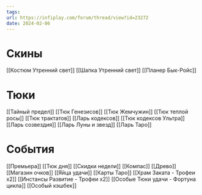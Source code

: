 ```yaml
---
tags: 
url: https://infiplay.com/forum/thread/view?id=23272
date: 2024-02-06
---
```

# Скины
[[Костюм Утренний свет]]
[[Шапка Утренний свет]]
[[Планер Бык-Ройс]]

# Тюки
[[Тайный предел]]
[[Тюк Генезисов]]
[[Тюк Жемчужин]]
[[Тюк теплой росы]]
[[Тюк трактатов]]
[[Ларь кодексов]]
[[Тюк кодексов Ультра]]
[[Ларь созвездия]]
[[Ларь Луны и звезд]]
[[Ларь Таро]]

# События

[[Премьера]]
[[Тюк дня]]
[[Скидки недели]]
[[Компас]]
[[Древо]]
[[Магазин очков]]
[[Яйца удачи]]
[[Карты Таро]]
[[Храм Заката - Трофеи х2]]
[[Инстансы Развитие - Трофеи х2]]
[[Особые Тюки удачи - Фортуна цикла]]
[[Особый кэшбек]]
